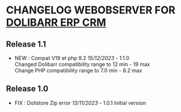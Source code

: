 # CHANGELOG WEBOBSERVER FOR [DOLIBARR ERP CRM](https://www.dolibarr.org)


## Release 1.1

- NEW : Compat V19 et php 8.2 *15/12/2023* - 1.1.0  
  Changed Dolibarr compatibility range to 12 min - 19 max  
  Change PHP compatibility range to 7.0 min - 8.2 max

## Release 1.0

- FIX : Dolistore Zip error  *13/11/2023* - 1.0.1
Initial version
